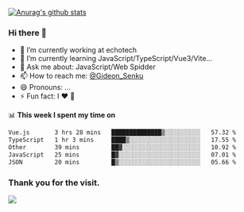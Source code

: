 [![Anurag's github stats](https://github-readme-stats.vercel.app/api?username=gideonsenku)](https://github.com/anuraghazra/github-readme-stats)
### Hi there 👋
- 🔭 I’m currently working at echotech
- 🌱 I’m currently learning JavaScript/TypeScript/Vue3/Vite...
- 💬 Ask me about: JavaScript/Web Spidder 
- 📫 How to reach me: [@Gideon_Senku](https://t.me/Gideon_Senku)
- 😄 Pronouns: ...
- ⚡ Fun fact: I ❤️ 🎵

📊 **This week I spent my time on**
<!--START_SECTION:waka-->

```txt
Vue.js       3 hrs 28 mins   ██████████████▒░░░░░░░░░░   57.32 %
TypeScript   1 hr 3 mins     ████▒░░░░░░░░░░░░░░░░░░░░   17.55 %
Other        39 mins         ██▓░░░░░░░░░░░░░░░░░░░░░░   10.92 %
JavaScript   25 mins         █▓░░░░░░░░░░░░░░░░░░░░░░░   07.01 %
JSON         20 mins         █▒░░░░░░░░░░░░░░░░░░░░░░░   05.66 %
```

<!--END_SECTION:waka-->


### Thank you for the visit.
![](http://profile-counter.glitch.me/gideonsenku/count.svg)
<!--
**GideonSenku/GideonSenku** is a ✨ _special_ ✨ repository because its `README.md` (this file) appears on your GitHub profile.

Here are some ideas to get you started:

- 🔭 I’m currently working on ...
- 🌱 I’m currently learning ...
- 👯 I’m looking to collaborate on ...
- 🤔 I’m looking for help with ...
- 💬 Ask me about ...
- 📫 How to reach me: ...
- 😄 Pronouns: ...
- ⚡ Fun fact: ...
-->
